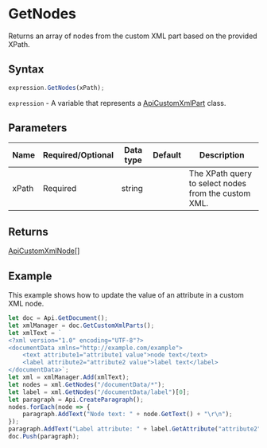 # GetNodes

Returns an array of nodes from the custom XML part based on the provided XPath.

## Syntax

```javascript
expression.GetNodes(xPath);
```

`expression` - A variable that represents a [ApiCustomXmlPart](../ApiCustomXmlPart.md) class.

## Parameters

| **Name** | **Required/Optional** | **Data type** | **Default** | **Description** |
| ------------- | ------------- | ------------- | ------------- | ------------- |
xPath | Required | string |  | The XPath query to select nodes from the custom XML.

## Returns

[ApiCustomXmlNode](../../ApiCustomXmlNode/ApiCustomXmlNode.md)[]

## Example

This example shows how to update the value of an attribute in a custom XML node.

```javascript editor-docx
let doc = Api.GetDocument();
let xmlManager = doc.GetCustomXmlParts();
let xmlText = `
<?xml version="1.0" encoding="UTF-8"?>
<documentData xmlns="http://example.com/example">
    <text attribute1="attribute1 value">node text</text>
    <label attribute2="attribute2 value">label text</label>
</documentData>`;
let xml = xmlManager.Add(xmlText);
let nodes = xml.GetNodes("/documentData/*");
let label = xml.GetNodes("/documentData/label")[0];
let paragraph = Api.CreateParagraph();
nodes.forEach(node => {
    paragraph.AddText("Node text: " + node.GetText() + "\r\n");
});
paragraph.AddText("Label attribute: " + label.GetAttribute("attribute2"));
doc.Push(paragraph);
```
